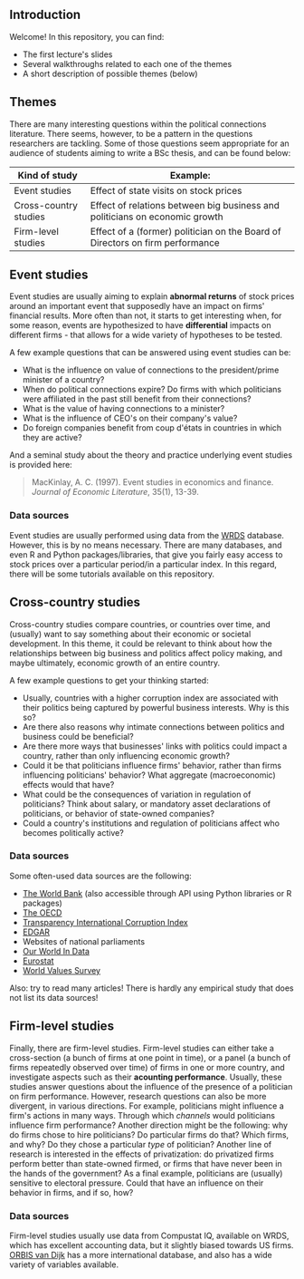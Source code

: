 ## Introduction

Welcome! In this repository, you can find:

- The first lecture's slides
- Several walkthroughs related to each one of the themes
- A short description of possible themes (below) 

## Themes

There are many interesting questions within the political connections literature. There seems, however, to be a pattern in the questions researchers are tackling. 
Some of those questions seem appropriate for an audience of students aiming to write a BSc thesis, and can be found below:

| Kind of study | Example: |
| -------- | ----------- |
| Event studies | Effect of state visits on stock prices |
| Cross-country studies | Effect of relations between big business and politicians on economic growth |
| Firm-level studies | Effect of a (former) politician on the Board of Directors on firm performance |

## Event studies

Event studies are usually aiming to explain **abnormal returns** of stock prices around an important event that supposedly have an impact on firms' financial results. More often than not, it starts to get interesting when, for some reason, events are hypothesized to have **differential** impacts on different firms - that allows for a wide variety of hypotheses to be tested. 

A few example questions that can be answered using event studies can be:
- What is the influence on value of connections to the president/prime minister of a country? 
- When do political connections expire? Do firms with which politicians were affiliated in the past still benefit from their connections?
- What is the value of having connections to a minister?
- What is the influence of CEO's on their company's value?
- Do foreign companies benefit from coup d'états in countries in which they are active?

And a seminal study about the theory and practice underlying event studies is provided here:

 > MacKinlay, A. C. (1997). Event studies in economics and finance. _Journal of Economic Literature_, 35(1), 13-39.

### Data sources

Event studies are usually performed using data from the [WRDS](https://wrds-www.wharton.upenn.edu/) database. However, this is by no means necessary. There are many databases, and even R and Python packages/libraries, that give you fairly easy access to stock prices over a particular period/in a particular index. In this regard, there will be some tutorials available on this repository. 

## Cross-country studies

Cross-country studies compare countries, or countries over time, and (usually) want to say something about their economic or societal development. 
In this theme, it could be relevant to think about how the relationships between big business and politics affect policy making, and maybe ultimately, economic growth of an entire country.

A few example questions to get your thinking started: 
- Usually, countries with a higher corruption index are associated with their politics being captured by powerful business interests. Why is this so? 
- Are there also reasons why intimate connections between politics and business could be beneficial? 
- Are there more ways that businesses' links with politics could impact a country, rather than only influencing economic growth?
- Could it be that politicians influence firms' behavior, rather than firms influencing politicians' behavior? What aggregate (macroeconomic) effects would that have?
- What could be the consequences of variation in regulation of politicians? Think about salary, or mandatory asset declarations of politicians, or behavior of state-owned companies?
- Could a country's institutions and regulation of politicians affect who becomes politically active?

### Data sources

Some often-used data sources are the following:

- [The World Bank](https://data.worldbank.org/) (also accessible through API using Python libraries or R packages)
- [The OECD](https://data.oecd.org/)
- [Transparency International Corruption Index](https://www.transparency.org/en/cpi#)
- [EDGAR](https://www.sec.gov/edgar/searchedgar/companysearch.html)
- Websites of national parliaments
- [Our World In Data](https://ourworldindata.org/)
- [Eurostat](https://ec.europa.eu/eurostat)
- [World Values Survey](http://www.worldvaluessurvey.org/wvs.jsp)

Also: try to read many articles! There is hardly any empirical study that does not list its data sources!

## Firm-level studies

Finally, there are firm-level studies. Firm-level studies can either take a cross-section (a bunch of firms at one point in time), or a panel (a bunch of firms repeatedly observed over time) of firms in one or more country, and investigate aspects such as their **acounting performance**. Usually, these studies answer questions about the influence of the presence of a politician on firm performance. However, research questions can also be more divergent, in various directions. For example, politicians might influence a firm's actions in many ways. Through which _channels_ would politicians influence firm performance? Another direction might be the following: why do firms chose to hire politicians? Do particular firms do that? Which firms, and why? Do they chose a particular _type_ of politician? Another line of research is interested in the effects of privatization: do privatized firms perform better than state-owned firmed, or firms that have never been in the hands of the government? As a final example, politicians are (usually) sensitive to electoral pressure. Could that have an influence on their behavior in firms, and if so, how?

### Data sources

Firm-level studies usually use data from Compustat IQ, available on WRDS, which has excellent accounting data, but it slightly biased towards US firms. [ORBIS van Dijk](https://orbis-bvdinfo-com.eur.idm.oclc.org/) has a more international database, and also has a wide variety of variables available. 

